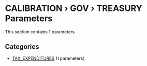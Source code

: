 # CALIBRATION › GOV › TREASURY Parameters

This section contains 1 parameters.

## Categories

- [TAX_EXPENDITURES](tax_expenditures/index.md) (1 parameters)
